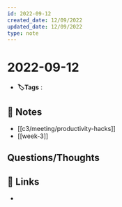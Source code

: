 ```yaml
---
id: 2022-09-12
created_date: 12/09/2022
updated_date: 12/09/2022
type: note
---
```


#  2022-09-12
- **🏷️Tags** :   
[ ](#anki-card)
## 📝 Notes
- [[c3/meeting/productivity-hacks]]
- [[week-3]] 


## Questions/Thoughts


## 🔗 Links
- 